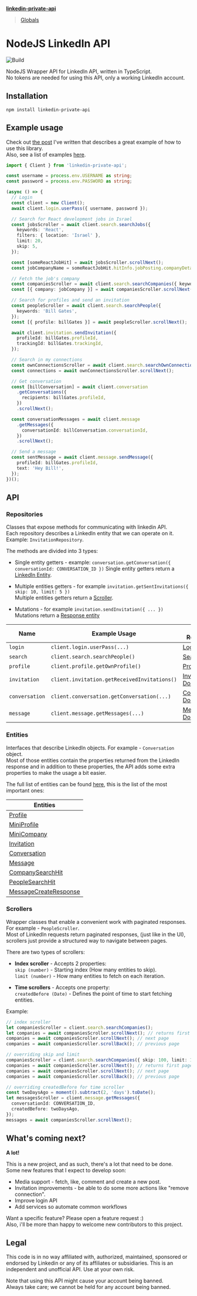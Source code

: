 **[linkedin-private-api](README.md)**

> [Globals](globals.md)

# NodeJS LinkedIn API

![Build](https://github.com/eilonmore/linkedin-private-api/workflows/Build/badge.svg?branch=master)

NodeJS Wrapper API for LinkedIn API, written in TypeScript.  
No tokens are needed for using this API, only a working LinkedIn account.

## Installation

```
npm install linkedin-private-api
```

## Example usage

Check out [the post](https://codeburst.io/how-i-nailed-a-job-with-this-nodejs-linkedin-bot-6fcada2afbe1) I've written that describes a great example of how to use this library.  
Also, see a list of examples [here](https://github.com/eilonmore/linkedin-private-api/tree/master/examples).

```typescript
import { Client } from 'linkedin-private-api';

const username = process.env.USERNAME as string;
const password = process.env.PASSWORD as string;

(async () => {
  // Login
  const client = new Client();
  await client.login.userPass({ username, password });

  // Search for React development jobs in Israel
  const jobsScroller = await client.search.searchJobs({
    keywords: 'React',
    filters: { location: 'Israel' },
    limit: 20,
    skip: 5,
  });

  const [someReactJobHit] = await jobsScroller.scrollNext();
  const jobCompanyName = someReactJobHit.hitInfo.jobPosting.companyDetails.company.name;

  // Fetch the job's company
  const companiesScroller = await client.search.searchCompanies({ keywords: jobCompanyName });
  const [{ company: jobCompany }] = await companiesScroller.scrollNext();

  // Search for profiles and send an invitation
  const peopleScroller = await client.search.searchPeople({
    keywords: 'Bill Gates',
  });
  const [{ profile: billGates }] = await peopleScroller.scrollNext();

  await client.invitation.sendInvitation({
    profileId: billGates.profileId,
    trackingId: billGates.trackingId,
  });

  // Search in my connections
  const ownConnectionsScroller = await client.search.searchOwnConnections({ keywords: 'Bill Gates', limit: 1 });
  const connections = await ownConnectionsScroller.scrollNext();

  // Get conversation
  const [billConversation] = await client.conversation
    .getConversations({
      recipients: billGates.profileId,
    })
    .scrollNext();

  const conversationMessages = await client.message
    .getMessages({
      conversationId: billConversation.conversationId,
    })
    .scrollNext();

  // Send a message
  const sentMessage = await client.message.sendMessage({
    profileId: billGates.profileId,
    text: 'Hey Bill!',
  });
})();
```

## API

### Repositories

Classes that expose methods for communicating with linkedin API.  
Each repository describes a LinkedIn entity that we can operate on it. Example: `InvitationRepository`.

The methods are divided into 3 types:

- Single entity getters - example: `conversation.getConversation({ conversationId: CONVERSATION_ID })`
  Single entity getters return a [LinkedIn Entity](#entities).

- Multiple entities getters - for example `invitation.getSentInvitations({ skip: 10, limit: 5 })`  
  Multiple entities getters return a [Scroller](#scrollers).

- Mutations - for example `invitation.sendInvitation({ ... })`  
  Mutations return a [Response entity](#entities)

| Name           | Example Usage                                | Docs Reference                                                                                                                                                       |
| -------------- | -------------------------------------------- | -------------------------------------------------------------------------------------------------------------------------------------------------------------------- |
| `login`        | `client.login.userPass(...)`                 | [Login Docs](https://github.com/eilonmore/linkedin-private-api/blob/master/docs/classes/_src_core_login_.login.md)                                                   |
| `search`       | `client.search.searchPeople()`               | [Search Docs](https://github.com/eilonmore/linkedin-private-api/blob/master/docs/classes/_src_repositories_search_repository_.searchrepository.md)                   |
| `profile`      | `client.profile.getOwnProfile()`             | [Profile Docs](https://github.com/eilonmore/linkedin-private-api/blob/master/docs/classes/_src_repositories_profile_repository_.profilerepository.md)                |
| `invitation`   | `client.invitation.getReceivedInvitations()` | [Invitation Docs](https://github.com/eilonmore/linkedin-private-api/blob/master/docs/classes/_src_repositories_invitation_repository_.invitationrepository.md)       |
| `conversation` | `client.conversation.getConversation(...)`   | [Conversation Docs](https://github.com/eilonmore/linkedin-private-api/blob/master/docs/classes/_src_repositories_conversation_repository_.conversationrepository.md) |
| `message`      | `client.message.getMessages(...)`            | [Message Docs](https://github.com/eilonmore/linkedin-private-api/blob/master/docs/classes/_src_repositories_message_repository_.messagerepository.md)                |

### Entities

Interfaces that describe LinkedIn objects. For example - `Conversation` object.  
Most of those entities contain the properties returned from the LinkedIn response and in addition to these properties, the API adds some extra properties to make the usage a bit easier.

The full list of entities can be found [here](https://github.com/eilonmore/linkedin-private-api/blob/master/docs/modules/_src_entities_index_.md#attributetext), this is the list of the most important ones:

| Entities                                                                                                                                                                           |
| ---------------------------------------------------------------------------------------------------------------------------------------------------------------------------------- |
| [Profile](https://github.com/eilonmore/linkedin-private-api/blob/master/docs/interfaces/_src_entities_profile_entity_.profile.md)                                                  |
| [MiniProfile](https://github.com/eilonmore/linkedin-private-api/blob/master/docs/interfaces/_src_entities_mini_profile_entity_.miniprofile.md)                                     |
| [MiniCompany](https://github.com/eilonmore/linkedin-private-api/blob/conversation-id/docs/interfaces/_src_entities_mini_company_entity_.minicompany.md)                            |
| [Invitation](https://github.com/eilonmore/linkedin-private-api/blob/master/docs/interfaces/_src_entities_invitation_entity_.invitation.md)                                         |
| [Conversation](https://github.com/eilonmore/linkedin-private-api/blob/master/docs/interfaces/_src_entities_conversation_entity_.conversation.md)                                   |
| [Message](https://github.com/eilonmore/linkedin-private-api/blob/master/docs/interfaces/_src_entities_message_event_entity_.messageevent.md)                                       |
| [CompanySearchHit](https://github.com/eilonmore/linkedin-private-api/blob/master/docs/interfaces/_src_entities_company_search_hit_entity_.companysearchhit.md)                     |
| [PeopleSearchHit](https://github.com/eilonmore/linkedin-private-api/blob/master/docs/interfaces/_src_entities_people_search_hit_entity_.peoplesearchhit.md)                        |
| [MessageCreateResponse](https://github.com/eilonmore/linkedin-private-api/blob/master/docs/interfaces/_src_entities_message_create_response_entity_.messageeventcreateresponse.md) |

### Scrollers

Wrapper classes that enable a convenient work with paginated responses. For example - `PeopleScroller`.  
Most of LinkedIn requests return paginated responses, (just like in the UI), scrollers just provide a structured way to navigate between pages.

There are two types of scrollers:

- **Index scroller** - Accepts 2 properties:  
  `skip (number)` - Starting index (How many entities to skip).  
  `limit (number)` - How many entities to fetch on each iteration.

- **Time scrollers** - Accepts one property:  
  `createdBefore (Date)` - Defines the point of time to start fetching entities.

Example:

```typescript
// index scroller
let companiesScroller = client.search.searchCompanies();
let companies = await companiesScroller.scrollNext(); // returns first page with 10 results
companies = await companiesScroller.scrollNext(); // next page
companies = await companiesScroller.scrollBack(); // previous page

// overriding skip and limit
companiesScroller = client.search.searchCompanies({ skip: 100, limit: 1 });
companies = await companiesScroller.scrollNext(); // returns first page with 1 results
companies = await companiesScroller.scrollNext(); // next page
companies = await companiesScroller.scrollBack(); // previous page

// overriding createdBefore for time scroller
const twoDaysAgo = moment().subtract(2, 'days').toDate();
let messagesScroller = client.message.getMessages({
  conversationId: CONVERSATION_ID,
  createdBefore: twoDaysAgo,
});
messages = await companiesScroller.scrollNext();
```

## What's coming next?

**A lot!**

This is a new project, and as such, there's a lot that need to be done.  
Some new features that I expect to develop soon:

- Media support - fetch, like, comment and create a new post.
- Invitation improvements - be able to do some more actions like "remove connection".
- Improve login API
- Add services so automate common workflows

Want a specific feature? Please open a feature request :)  
Also, i'll be more than happy to welcome new contributors to this project.

## Legal

This code is in no way affiliated with, authorized, maintained, sponsored or endorsed by Linkedin or any of its affiliates or subsidiaries. This is an independent and unofficial API. Use at your own risk.

Note that using this API might cause your account being banned.  
Always take care; we cannot be held for any account being banned.
